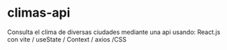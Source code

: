 # climas-api
Consulta el clima de diversas ciudades mediante una api usando: React.js con vite / useState / Context / axios /CSS
